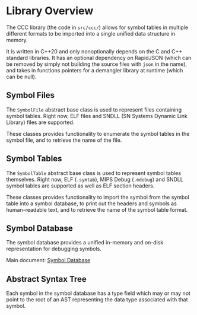 # Library Overview

The CCC library (the code in `src/ccc/`) allows for symbol tables in multiple
different formats to be imported into a single unified data structure in memory.

It is written in C++20 and only nonoptionally depends on the C and C++ standard
libraries. It has an optional dependency on RapidJSON (which can be removed by
simply not building the source files with `json` in the name), and takes in
functions pointers for a demangler library at runtime (which can be null).

## Symbol Files

The `SymbolFile` abstract base class is used to represent files containing
symbol tables. Right now, ELF files and SNDLL (SN Systems Dynamic Link Library)
files are supported.

These classes provides functionality to enumerate the symbol tables in the
symbol file, and to retrieve the name of the file.

## Symbol Tables

The `SymbolTable` abstract base class is used to represent symbol tables
themselves. Right now, ELF (`.symtab`), MIPS Debug (`.mdebug`) and SNDLL symbol
tables are supported as well as ELF section headers.

These classes provides functionality to import the symbol from the symbol table
into a symbol database, to print out the headers and symbols as human-readable
text, and to retrieve the name of the symbol table format.

## Symbol Database

The symbol database provides a unified in-memory and on-disk representation for
debugging symbols.

Main document: [Symbol Database](SymbolDatabase.md)

## Abstract Syntax Tree

Each symbol in the symbol database has a type field which may or may not point
to the root of an AST representing the data type associated with that symbol.
